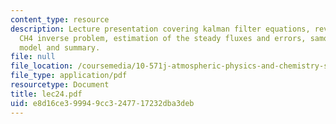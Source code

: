 ```yaml
---
content_type: resource
description: Lecture presentation covering kalman filter equations, review of the
  CH4 inverse problem, estimation of the steady fluxes and errors, samoa observation
  model and summary.
file: null
file_location: /coursemedia/10-571j-atmospheric-physics-and-chemistry-spring-2006/e8d16ce399949cc3247717232dba3deb_lec24.pdf
file_type: application/pdf
resourcetype: Document
title: lec24.pdf
uid: e8d16ce3-9994-9cc3-2477-17232dba3deb
---
```


